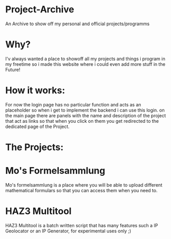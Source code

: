 # Project-Archive
An Archive to show off my personal and official projects/programms

# Why?
I'v always wanted a place to showoff all my projects and things i program in my freetime so i made this website where i 
could even add more stuff in the Future!

# How it works:
For now the login page has no particular function and acts as an placeholder so when i get to implement the backend
i can use this login.
on the main page there are panels with the name and description of the project that act as links so that when you click on them
you get redirected to the dedicated page of the Project.

# The Projects:
# Mo's Formelsammlung
Mo's formelsammlung is a place where you will be able to upload different mathematical formulars so that you can access them
when you need to.
# HAZ3 Multitool
HAZ3 Multitool is a batch written script that has many features such a IP Geolocator or an IP Generator, for experimental uses only ;)
